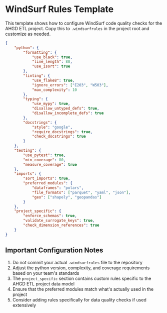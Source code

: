 # WindSurf Rules Template

This template shows how to configure WindSurf code quality checks for the AHGD ETL project. Copy this to `.windsurfrules` in the project root and customize as needed.

```json
{
    "python": {
        "formatting": {
            "use_black": true,
            "line_length": 88,
            "use_isort": true
        },
        "linting": {
            "use_flake8": true,
            "ignore_errors": ["E203", "W503"],
            "max_complexity": 10
        },
        "typing": {
            "use_mypy": true,
            "disallow_untyped_defs": true,
            "disallow_incomplete_defs": true
        },
        "docstrings": {
            "style": "google",
            "require_docstrings": true,
            "check_docstrings": true
        }
    },
    "testing": {
        "use_pytest": true,
        "min_coverage": 80,
        "measure_coverage": true
    },
    "imports": {
        "sort_imports": true,
        "preferred_modules": {
            "dataframes": "polars",
            "file_formats": ["parquet", "yaml", "json"],
            "geo": ["shapely", "geopandas"]
        }
    },
    "project_specific": {
        "enforce_schemas": true,
        "validate_surrogate_keys": true,
        "check_dimension_references": true
    }
}
```

## Important Configuration Notes

1. Do not commit your actual `.windsurfrules` file to the repository
2. Adjust the python version, complexity, and coverage requirements based on your team's standards
3. The `project_specific` section contains custom rules specific to the AHGD ETL project data model
4. Ensure that the preferred modules match what's actually used in the project
5. Consider adding rules specifically for data quality checks if used extensively